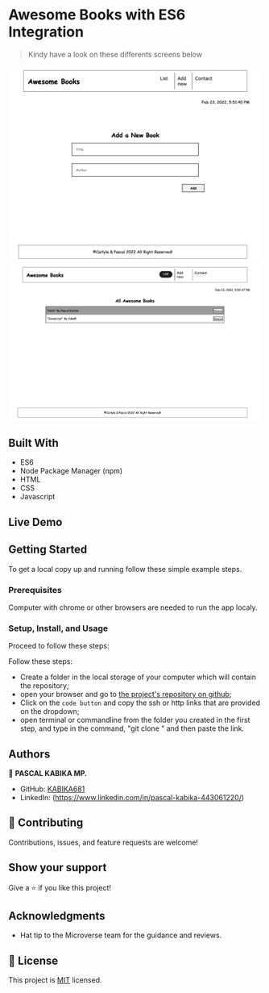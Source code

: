# Awesome Books with ES6 Integration

> Kindy have a look on these differents screens below

![Add a new book](imga.png)
![List of books](imgb.png)

## Built With

- ES6
- Node Package Manager (npm)
- HTML
- CSS
- Javascript

## Live Demo

## Getting Started

To get a local copy up and running follow these simple example steps.

### Prerequisites

Computer with chrome or other browsers are needed to run the app localy.

### Setup, Install, and Usage

Proceed to follow these steps:

Follow these steps:

- Create a folder in the local storage of your computer which will contain the repository;
- open your browser and go to [the project's repository on github](git@github.com:KABIKA681/ES6.git);
- Click on the `code button` and copy the ssh or http links that are provided on the dropdown;
- open terminal or commandline from the folder you created in the first step, and type in the command, "git clone " and then paste the link.

## Authors

👤 **PASCAL KABIKA MP.**

- GitHub: [KABIKA681](https://github.com/KABIKA681?tab=overview&from=2021-12-01&to=2021-12-31)
- LinkedIn: (https://www.linkedin.com/in/pascal-kabika-443061220/)

## 🤝 Contributing

Contributions, issues, and feature requests are welcome!

## Show your support

Give a ⭐️ if you like this project!

## Acknowledgments

- Hat tip to the Microverse team for the guidance and reviews.

## 📝 License

This project is [MIT](./MIT.md) licensed.

